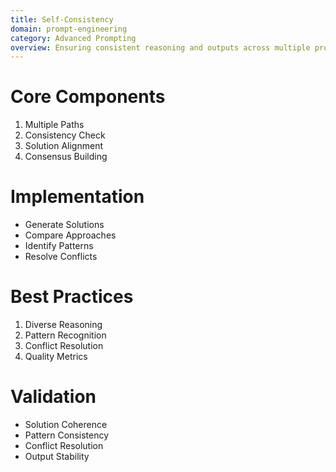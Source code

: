 ```yaml
---
title: Self-Consistency
domain: prompt-engineering
category: Advanced Prompting
overview: Ensuring consistent reasoning and outputs across multiple prompt iterations.
---
```


# Core Components
1. Multiple Paths
2. Consistency Check
3. Solution Alignment
4. Consensus Building

# Implementation
- Generate Solutions
- Compare Approaches
- Identify Patterns
- Resolve Conflicts

# Best Practices
1. Diverse Reasoning
2. Pattern Recognition
3. Conflict Resolution
4. Quality Metrics

# Validation
- Solution Coherence
- Pattern Consistency
- Conflict Resolution
- Output Stability
